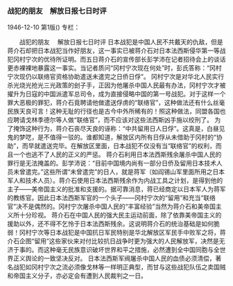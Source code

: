 ### 战犯的朋友　解放日报七日时评

1946-12-10
第1版()
专栏：

　　战犯的朋友
  　解放日报七日时评
    日本战犯是中国人民不共戴天的仇敌，但是蒋介石却把日本战犯当作好朋友，这一事实已被蒋介石对日本法西斯侵华第一等战犯冈村宁次的优待所证明。而五日蒋介石的宣传部长彭学沛在记者招待会上的谈话更赤裸裸地暴露这一事实。当记者质问“冈村宁次现在何处”时，彭氏答称：“冈村宁次现仍以联络官资格协助遣送未遣完之日侨日俘”。
    冈村宁次是对华北人民实行杀光烧光抢光三光政策的刽子手，正因为他屠杀中国人民最有办法，冈村宁次才被擢升为日寇的中国派遣军总司令，成为直接侵略中国的第一号战犯。对于这样一个罪大恶极的罪犯，蒋介石竟聘请他做遣送俘虏的“联络官”，这种做法还有什么丝毫民族天良可言！这种无耻的行径也是古今中外所稀有的！照这种做法，同盟各国也应聘请戈林季德尔等人做“联络官”，而不应该对这些法西斯凶手施以绞刑了。
    为了掩饰这种行为，蒋介石丧尽天良的诬称：“中共留用日人日俘”。这真是，白昼见鬼的梦呓，是不值得一驳的。谁都知道，解放区内所有日俘从未借助于冈村的“协助”，而早就遣送完毕。在解放区里面，日本战犯不仅没有当“联络官”的权利，而且一个也逃不了人民的正义的严惩。
    蒋介石利用日本法西斯残余屠杀中国人民的罪行是无法掩盖的。彭学沛说：“目前中国境内尚有一部分日侨及留用日本技术人员未曾遣完。”这些所谓“未曾遣完”的日人，就是蒋军（如阎锡山军里面所用之日本军人和技术人员）。蒋介石使用日本法西斯残余作为内战工具之计划，是得到他的主子——美帝国主义的批准和支援的。据可靠消息，蒋已经商定以日本军人为蒋军的教练官。因此日本法西斯军官的一个头子——冈村宁次的“留用”和充当“联络官”决不是偶然的。冈村宁次屠杀中国人民的“丰富经验”当然为蒋介石和美帝国主义所十分珍视。
    蒋介石在中国人民的强大民主运动前面，除了依靠美帝国主义的援助以外，还不得不乞怜于日本法西斯残余。这说明蒋介石的统治基础是如何脆弱！冈村宁次等日本战犯是中国抗日军民特别是华北解放区军民手中败军之将，蒋介石企图“留用”这些家伙来对付比较抗日战争时更为强大的人民解放军，决然是无济于事的。而这种毫无民族意识破坏世界和平之措施，必然遭到全中国同胞与全世界正义舆论的一致坚决反对。
    日本法西斯军阀屠杀中国人民的血债必须清偿，著名战犯如冈村宁次之流必须像戈林等一样明正典型，而甘与这些战犯队伍之卖国贼和帝国主义分子，亦必定会有遭到人民裁判之一日。
